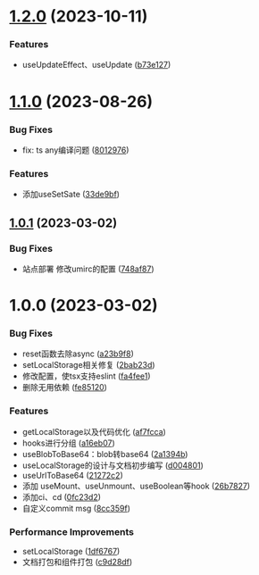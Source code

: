# [1.2.0](https://github.com/panyushan-jade/dHooks/compare/v1.1.0...v1.2.0) (2023-10-11)


### Features

* useUpdateEffect、useUpdate ([b73e127](https://github.com/panyushan-jade/dHooks/commit/b73e1275f166214d56c889e49bfdb247838bf940))

# [1.1.0](https://github.com/panyushan-jade/dHooks/compare/v1.0.1...v1.1.0) (2023-08-26)


### Bug Fixes

* fix: ts any编译问题 ([8012976](https://github.com/panyushan-jade/dHooks/commit/8012976a7b7e5f049bc1479972b3ff5b81f80b1c))


### Features

* 添加useSetSate ([33de9bf](https://github.com/panyushan-jade/dHooks/commit/33de9bf7151da38917cf25f66c7d2ed4c9492984))

## [1.0.1](https://github.com/panyushan-jade/dHooks/compare/v1.0.0...v1.0.1) (2023-03-02)


### Bug Fixes

* 站点部署 修改umirc的配置 ([748af87](https://github.com/panyushan-jade/dHooks/commit/748af877f4a13430e35f095e8336c6b42664db2f))

# 1.0.0 (2023-03-02)


### Bug Fixes

* reset函数去除async ([a23b9f8](https://github.com/panyushan-jade/dHooks/commit/a23b9f828b78ca4b48cb83035b635b52882af78f))
* setLocalStorage相关修复 ([2bab23d](https://github.com/panyushan-jade/dHooks/commit/2bab23d1e1b1fde7e8321e34dcb418ccbc5f964b))
* 修改配置，使tsx支持eslint ([fa4fee1](https://github.com/panyushan-jade/dHooks/commit/fa4fee1e802038c739aa505d39f25d3c5d0ccbe1))
* 删除无用依赖 ([fe85120](https://github.com/panyushan-jade/dHooks/commit/fe85120b7591f7946a6e72e6fdb77d1e6bce0ccb))


### Features

* getLocalStorage以及代码优化 ([af7fcca](https://github.com/panyushan-jade/dHooks/commit/af7fccaa67cccfc9527d58ee7f907af1ad3e2f0d))
* hooks进行分组 ([a16eb07](https://github.com/panyushan-jade/dHooks/commit/a16eb07115434e7b11b9128267687c0b9f79522c))
* useBlobToBase64：blob转base64 ([2a1394b](https://github.com/panyushan-jade/dHooks/commit/2a1394b5a140582e80de24fbc4bf7a870a416b35))
* useLocalStorage的设计与文档初步编写 ([d004801](https://github.com/panyushan-jade/dHooks/commit/d0048011c1365710f6f3c0604be66af7e8c2e8a1))
* useUrlToBase64 ([21272c2](https://github.com/panyushan-jade/dHooks/commit/21272c2d536fe8040c8f5f4eaab966fc59f12ede))
* 添加 useMount、useUnmount、useBoolean等hook ([26b7827](https://github.com/panyushan-jade/dHooks/commit/26b78272093188e6e29b717c48ce06a3c3a28fc1))
* 添加ci、cd ([0fc23d2](https://github.com/panyushan-jade/dHooks/commit/0fc23d23c61bdb6cf18f738d84331f40501deb31))
* 自定义commit msg ([8cc359f](https://github.com/panyushan-jade/dHooks/commit/8cc359fe40b58074f74d938e5a3a4032106fc1b8))


### Performance Improvements

* setLocalStorage ([1df6767](https://github.com/panyushan-jade/dHooks/commit/1df6767339e8dfffd6949c1f086fd1a787ea6058))
* 文档打包和组件打包 ([c9d28df](https://github.com/panyushan-jade/dHooks/commit/c9d28df9c77387dc1ebdeb4f46e90dca2d6cadd1))
